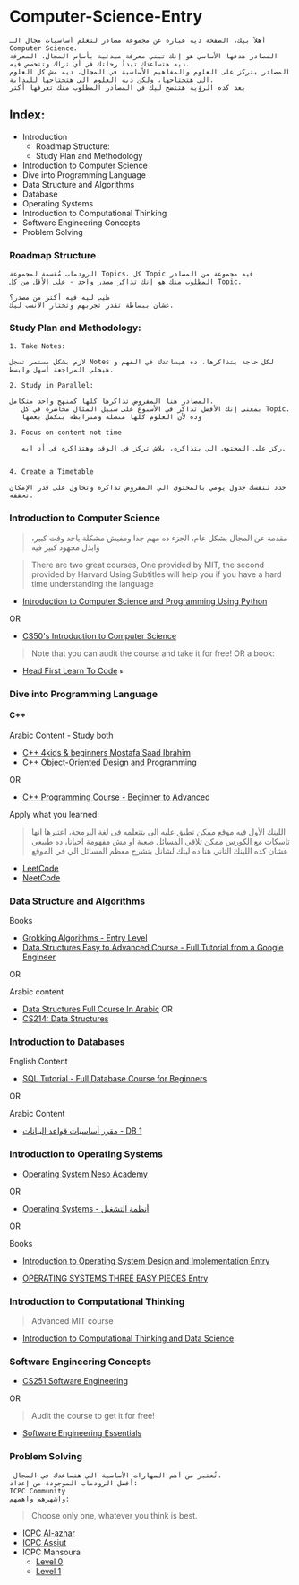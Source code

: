 # Computer-Science-Entry 

    أهلاً بيك، الصفحة ديه عبارة عن مجموعة مصادر لتعلم أساسيات مجال الـ Computer Science. 
    المصادر هدفها الأساسي هو إنك تبني معرفة مبدئية بأساس المجال، المعرفة ديه هتساعدك تبدأ رحلتك في أي تراك وتتخصص فيه.
    المصادر بتركز على العلوم والمفاهيم الأساسية في المجال، ديه مش كل العلوم الي هتحتاجها، ولكن ديه العلوم الي هتحتاجها للبداية.
    بعد كده الرؤية هتتضح ليك في المصادر المطلوب منك تعرفها أكتر

## Index:
- Introduction
  - Roadmap Structure:
  - Study Plan and Methodology
- Introduction to Computer Science
- Dive into Programming Language
- Data Structure and Algorithms
- Database
- Operating Systems 
- Introduction to Computational Thinking  
- Software Engineering Concepts
- Problem Solving

### Roadmap Structure
    الرودماب مُقسمة لمجموعة Topics، كل Topic فيه مجموعة من المصادر
    المطلوب منك هو إنك تذاكر مصدر واحد - على الأقل من كل Topic.
    
    طيب ليه فيه أكتر من مصدر؟
    عشان ببساطة تقدر تجربهم وتختار الأنسب ليك.
### Study Plan and Methodology:
    1. Take Notes:
      
    لازم بشكل مستمر تسجل Notes لكل حاجة بتذاكرها، ده هيساعدك في الفهم و هيخلي المراجعة أسهل وابسط.
    
    2. Study in Parallel:
     
    المصادر هنا المفروض تذاكرها كلها كمنهج واحد متكامل.
       بمعنى إنك الأفضل تذاكر في الأسبوع على سبيل المثال محاضرة في كل Topic.
       وده لأن العلوم كلها متصلة ومترابطة بتكمل بعضها
    
    3. Focus on content not time
    
       ركز على المحتوى الي بتذاكره، بلاش تركز في الوقت وهتذاكره في أد ايه.
    
    
    4. Create a Timetable
      
    حدد لنفسك جدول يومي بالمحتوى الي المفروض تذاكره وتحاول على قدر الإمكان تحققه.

### Introduction to Computer Science

>    مقدمة عن المجال بشكل عام، الجزء ده مهم جدا ومفيش مشكلة ياخد وقت كبير، وابذل مجهود كبير فيه

> There are two great courses, One provided by MIT, the second provided by Harvard
> Using Subtitles will help you if you have a hard time understanding the language
- [Introduction to Computer Science and Programming Using Python](https://www.edx.org/course/introduction-to-computer-science-and-programming-7)

OR

- [CS50's Introduction to Computer Science](https://www.edx.org/course/introduction-computer-science-harvardx-cs50x)
> Note that you can audit the course and take it for free!
OR a book:

- [Head First Learn To Code](https://github.com/nguyenhoang4875/MyBooksForCode/blob/master/Common_Books/Head_first_series/Head%20First%20Learn%20to%20Code.pdf)
ء

### Dive into Programming Language

#### C++ 
Arabic Content - Study both
-  [C++ 4kids & beginners Mostafa Saad Ibrahim](https://www.youtube.com/playlist?list=PLPt2dINI2MIbwnEoeHZnUHeUHjTd8x4F3)
-  [C++ Object-Oriented Design and Programming](https://www.youtube.com/playlist?list=PLPt2dINI2MIbMba7tpx3qvmgOsDlpITwG)

OR

- [C++ Programming Course - Beginner to Advanced](https://www.youtube.com/watch?v=8jLOx1hD3_o)

Apply what you learned:
> اللينك الأول فيه موقع ممكن تطبق عليه الي بتتعلمه في لغة البرمجة، اعتبرها انها تاسكات مع الكورس
> ممكن تلاقي المسائل صعبة او مش مفهومة احيانا، ده طبيعي عشان كده اللينك التاني هنا ده لينك لشانل بتشرح معظم المسائل الي في الموقع

- [LeetCode](https://leetcode.com/)
- [NeetCode](https://www.youtube.com/@NeetCode/playlists)


### Data Structure and Algorithms

Books
-  [Grokking Algorithms - Entry Level](https://bit.ly/3xl71jO)
- [Data Structures Easy to Advanced Course - Full Tutorial from a Google Engineer](https://www.youtube.com/watch?v=RBSGKlAvoiM)

OR

Arabic content
- [Data Structures Full Course In Arabic](https://www.youtube.com/playlist?list=PLPt2dINI2MIZX2EtY81WI-lDkvhKziLKM)
OR
- [CS214: Data Structures](https://www.youtube.com/playlist?list=PLoK2Lr1miEm-5zCzKE8siQezj9rvQlnca)

### Introduction to Databases

English Content
-  [SQL Tutorial - Full Database Course for Beginners](https://www.youtube.com/watch?v=HXV3zeQKqGY)

OR

Arabic Content
-  [مقرر أساسيات قواعد البيانات - DB 1](https://www.youtube.com/playlist?list=PL37D52B7714788190)

### Introduction to Operating Systems

- [Operating System Neso Academy](https://www.youtube.com/playlist?list=PLBlnK6fEyqRiVhbXDGLXDk_OQAeuVcp2O)

OR


- [Operating Systems - أنظمة التشغيل](https://www.youtube.com/playlist?list=PLxIvc-MGOs6ib0oK1z9C46DeKd9rRcSMY)

OR

Books
-  [Introduction to Operating System Design and Implementation Entry](https://www.springer.com/gp/book/9781846288425)

-  [OPERATING SYSTEMS THREE EASY PIECES Entry](https://pages.cs.wisc.edu/~remzi/OSTEP/)


### Introduction to Computational Thinking

> Advanced MIT course

- [Introduction to Computational Thinking and Data Science](https://www.edx.org/course/introduction-to-computational-thinking-and-data-4)

### Software Engineering Concepts
- [CS251 Software Engineering](https://www.youtube.com/playlist?list=PLsnvpvHuTUbC-yJkvcf-Stp_kLwfesnn-)

OR
> Audit the course to get it for free!

- [Software Engineering Essentials](https://www.edx.org/course/software-engineering-essentials)


### Problem Solving
     تُعتبر من أهم المهارات الأساسية الي هتساعدك في المجال.
    أفضل الرودماب الموجودة من إعداد:
    ICPC Community
    واشهرهم واهمهم:

> Choose only one, whatever you think is best.
- [ICPC Al-azhar](https://sites.google.com/view/azharicpc/training-plans/level-1-training21)
- [ICPC Assiut](https://docs.google.com/spreadsheets/d/1EbbsotAwb0zuuwxyzs8l2qh8twqw-sNcNbAjCK1kXaE/edit?usp=drivesdk)
- ICPC Mansoura
  -  [Level 0](https://docs.google.com/spreadsheets/d/1nwNw03gRP87ni7-ZH3JJsMGa9bt3URNLGe_osv8zdtM/edit?usp=drivesdk)
  - [Level 1](https://docs.google.com/spreadsheets/d/1lspiEG_XNOeVcMcAl1cpJ3aBldEKkmedVQ-eEdI28sE/edit?usp=drivesdk)
